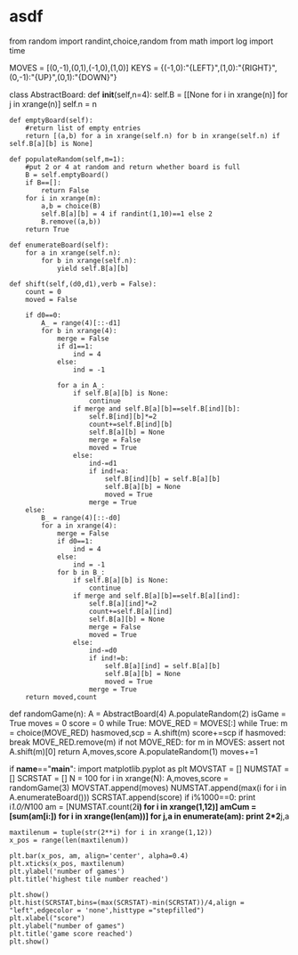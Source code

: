asdf
====
from random import randint,choice,random
from math import log
import time

MOVES = [(0,-1),(0,1),(-1,0),(1,0)]
KEYS = {(-1,0):"{LEFT}",(1,0):"{RIGHT}",(0,-1):"{UP}",(0,1):"{DOWN}"}

class AbstractBoard:
    def __init__(self,n=4):
        self.B = [[None for i in xrange(n)] for j in xrange(n)]
        self.n = n
    
    def emptyBoard(self):
        #return list of empty entries
        return [(a,b) for a in xrange(self.n) for b in xrange(self.n) if self.B[a][b] is None]
    
    def populateRandom(self,m=1):
        #put 2 or 4 at random and return whether board is full
        B = self.emptyBoard()
        if B==[]:
            return False
        for i in xrange(m):
            a,b = choice(B)
            self.B[a][b] = 4 if randint(1,10)==1 else 2
            B.remove((a,b))
        return True
    
    def enumerateBoard(self):
        for a in xrange(self.n):
            for b in xrange(self.n):
                yield self.B[a][b]
    
    def shift(self,(d0,d1),verb = False):
        count = 0
        moved = False
        
        if d0==0:
            A_ = range(4)[::-d1]
            for b in xrange(4):
                merge = False
                if d1==1:
                    ind = 4
                else:
                    ind = -1
                
                for a in A_:
                    if self.B[a][b] is None:
                        continue
                    if merge and self.B[a][b]==self.B[ind][b]:
                        self.B[ind][b]*=2
                        count+=self.B[ind][b]
                        self.B[a][b] = None
                        merge = False
                        moved = True
                    else:
                        ind-=d1
                        if ind!=a:
                            self.B[ind][b] = self.B[a][b]
                            self.B[a][b] = None
                            moved = True
                        merge = True
        else:
            B_ = range(4)[::-d0]
            for a in xrange(4):
                merge = False
                if d0==1:
                    ind = 4
                else:
                    ind = -1
                for b in B_:
                    if self.B[a][b] is None:
                        continue
                    if merge and self.B[a][b]==self.B[a][ind]:
                        self.B[a][ind]*=2
                        count+=self.B[a][ind]
                        self.B[a][b] = None
                        merge = False
                        moved = True
                    else:
                        ind-=d0
                        if ind!=b:
                            self.B[a][ind] = self.B[a][b]
                            self.B[a][b] = None
                            moved = True
                        merge = True
        return moved,count

def randomGame(n):
    A = AbstractBoard(4)
    A.populateRandom(2)
    isGame = True
    moves = 0
    score = 0
    while True:
        MOVE_RED = MOVES[:]
        while True:
            m = choice(MOVE_RED)
            hasmoved,scp = A.shift(m)
            score+=scp
            if hasmoved:
                break
            MOVE_RED.remove(m)
            if not MOVE_RED:
                for m in MOVES:
                    assert not A.shift(m)[0]
                return A,moves,score
        A.populateRandom(1)
        moves+=1

if __name__=="__main__":
    import matplotlib.pyplot as plt
    MOVSTAT = []
    NUMSTAT = []
    SCRSTAT = []
    N = 100
    for i in xrange(N):
        A,moves,score = randomGame(3)
        MOVSTAT.append(moves)
        NUMSTAT.append(max(i for i in A.enumerateBoard()))
        SCRSTAT.append(score)
        if i%1000==0:
            print i*1.0/N*100
    am = [NUMSTAT.count(2**i) for i in xrange(1,12)]
    amCum = [sum(am[i:]) for i in xrange(len(am))]
    for j,a in enumerate(am):
        print 2*2**j,a
    
    maxtilenum = tuple(str(2**i) for i in xrange(1,12))
    x_pos = range(len(maxtilenum))

    plt.bar(x_pos, am, align='center', alpha=0.4)
    plt.xticks(x_pos, maxtilenum)
    plt.ylabel('number of games')
    plt.title('highest tile number reached')

    plt.show()
    plt.hist(SCRSTAT,bins=(max(SCRSTAT)-min(SCRSTAT))/4,align = "left",edgecolor = 'none',histtype ="stepfilled")
    plt.xlabel("score")
    plt.ylabel("number of games")
    plt.title('game score reached')
    plt.show()
